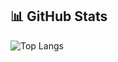 ## 📊 GitHub Stats

![Top Langs](https://github-readme-stats.vercel.app/api/top-langs/?username=m1orez&layout=compact&theme=tokyonight)

